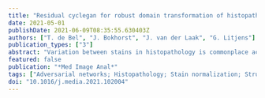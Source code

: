 ```yaml
---
title: "Residual cyclegan for robust domain transformation of histopathological tissue slides."
date: 2021-05-01
publishDate: 2021-06-09T08:35:55.630403Z
authors: ["T. de Bel", "J. Bokhorst", "J. van der Laak", "G. Litjens"]
publication_types: ["3"]
abstract: "Variation between stains in histopathology is commonplace across different medical centers. This can have a significant effect on the reliability of machine learning algorithms. In this paper, we propose to reduce performance variability by using -consistent generative adversarial (CycleGAN) networks to remove staining variation. We improve upon the regular CycleGAN by incorporating residual learning. We comprehensively evaluate the performance of our stain transformation method and compare its usefulness in addition to extensive data augmentation to enhance the robustness of tissue segmentation algorithms. Our steps are as follows: first, we train a model to perform segmentation on tissue slides from a single source center, while heavily applying augmentations to increase robustness to unseen data. Second, we evaluate and compare the segmentation performance on data from other centers, both with and without applying our CycleGAN stain transformation. We compare segmentation performances in a colon tissue segmentation and kidney tissue segmentation task, covering data from 6 different centers. We show that our transformation method improves the overall Dice coefficient by 9% over the non-normalized target data and by 4% over traditional stain transformation in our colon tissue segmentation task. For kidney segmentation, our residual CycleGAN increases performance by 10% over no transformation and around 2% compared to the non-residual CycleGAN."
featured: false
publication: "*Med Image Anal*"
tags: ["Adversarial networks; Histopathology; Stain normalization; Structure segmentation"]
doi: "10.1016/j.media.2021.102004"
---
```


